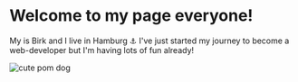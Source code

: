 # Welcome to my page everyone!

My is Birk and I live in Hamburg ⚓️
I've just started my journey to become a web-developer but I'm having lots of fun already!

![cute pom dog](https://www.google.com/imgres?imgurl=https%3A%2F%2Fmedia.istockphoto.com%2Fid%2F1306169886%2Fphoto%2Fpomeranian-spitz-puppy.jpg%3Fs%3D612x612%26w%3D0%26k%3D20%26c%3Dm682_tVMmyTuQI9nxT8CehT-4yf3Yc1GZkbYUUZGCw4%3D&tbnid=pGAOtE_3c7-XnM&vet=12ahUKEwiDm6its7SBAxWE2qQKHeZ5CRIQMygWegUIARCDAQ..i&imgrefurl=https%3A%2F%2Fwww.istockphoto.com%2Fphotos%2Ftoy-pom-dog&docid=PoaKcoc_-ezLJM&w=612&h=577&q=cute%20pom%20dog&hl=de&ved=2ahUKEwiDm6its7SBAxWE2qQKHeZ5CRIQMygWegUIARCDAQ)
